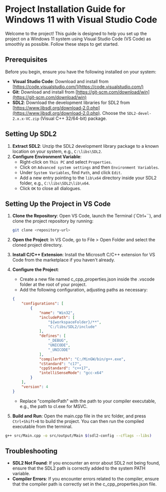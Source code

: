 # Project Installation Guide for Windows 11 with Visual Studio Code

Welcome to the project! This guide is designed to help you set up the project on a Windows 11 system using Visual Studio Code (VS Code) as smoothly as possible. Follow these steps to get started.

## Prerequisites

Before you begin, ensure you have the following installed on your system:
- **Visual Studio Code**: Download and install from [https://code.visualstudio.com/](https://code.visualstudio.com/)
- **Git**: Download and install from [https://git-scm.com/download/win](https://git-scm.com/download/win)
- **SDL2**: Download the development libraries for SDL2 from [https://www.libsdl.org/download-2.0.php](https://www.libsdl.org/download-2.0.php). Choose the `SDL2-devel-2.x.x-VC.zip` (Visual C++ 32/64-bit) package.

## Setting Up SDL2

1. **Extract SDL2**: Unzip the SDL2 development library package to a known location on your system, e.g., `C:\libs\SDL2`.
2. **Configure Environment Variable**:
   - Right-click on `This PC` and select `Properties`.
   - Click on `Advanced system settings` and then `Environment Variables`.
   - Under `System Variables`, find `Path`, and click `Edit`.
   - Add a new entry pointing to the `lib\x64` directory inside your SDL2 folder, e.g., `C:\libs\SDL2\lib\x64`.
   - Click `OK` to close all dialogues.

## Setting Up the Project in VS Code

1. **Clone the Repository**: Open VS Code, launch the Terminal (`Ctrl+``), and clone the project repository by running:
   ```bash
   git clone <repository-url>
   ```
2. **Open the Project**: In VS Code, go to File > Open Folder and select the cloned project directory.

3. **Install C/C++ Extension**: Install the Microsoft C/C++ extension for VS Code from the marketplace if you haven't already.

4. **Configure the Project**:

    - Create a new file named c_cpp_properties.json inside the .vscode folder at the root of your project.
    - Add the following configuration, adjusting paths as necessary:
    ```json
    {
        "configurations": [
            {
                "name": "Win32",
                "includePath": [
                    "${workspaceFolder}/**",
                    "C:/libs/SDL2/include"
                ],
                "defines": [
                    "_DEBUG",
                    "UNICODE",
                    "_UNICODE"
                ],
                "compilerPath": "C:/MinGW/bin/g++.exe",
                "cStandard": "c17",
                "cppStandard": "c++17",
                "intelliSenseMode": "gcc-x64"
            }
        ],
        "version": 4
    }
    ```
    - Replace "compilerPath" with the path to your compiler executable, e.g., the path to cl.exe for MSVC.
5. **Build and Run**: Open the main.cpp file in the src folder, and press `Ctrl+Shift+B` to build the project. You can then run the compiled executable from the terminal.

```bash
g++ src/Main.cpp -o src/output/Main $(sdl2-config --cflags --libs)
```

## Troubleshooting

- **SDL2 Not Found**: If you encounter an error about SDL2 not being found, ensure that the SDL2 path is correctly added to the system PATH variable.
- **Compiler Errors**: If you encounter errors related to the compiler, ensure that the compiler path is correctly set in the c_cpp_properties.json file.
